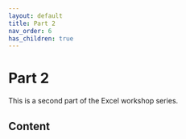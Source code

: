 ```yaml
---
layout: default
title: Part 2 
nav_order: 6
has_children: true
---
```


# Part 2 

This is a second part of the Excel workshop series.

## Content
